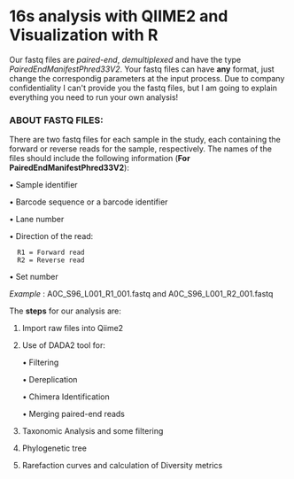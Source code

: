 # 16s analysis with QIIME2 and Visualization with R

Our fastq files are _paired-end_, _demultiplexed_ and have the type _PairedEndManifestPhred33V2_. Your fastq files can have **any** format, just change the 
correspondig parameters at the input process. 
Due to company confidentiality I can't provide you the fastq files, but I am going to explain everything you need to run your own analysis!


### ABOUT FASTQ FILES:

There are two fastq files for each sample in the study, each containing the forward or reverse reads for the sample, respectively. 
The names of the files should include the following information (**For PairedEndManifestPhred33V2**):

• Sample identifier

• Barcode sequence or a barcode identifier

• Lane number 

• Direction of the read:

      R1 = Forward read
      R2 = Reverse read
    
• Set number

_Example_ : A0C_S96_L001_R1_001.fastq and A0C_S96_L001_R2_001.fastq

The **steps** for our analysis are:

1. Import raw files into Qiime2

2. Use of DADA2 tool for:
   
     • Filtering
   
     • Dereplication
   
     • Chimera Identification
   
     • Merging paired-end reads
   
3. Taxonomic Analysis and some filtering

4. Phylogenetic tree

5. Rarefaction curves and calculation of Diversity metrics











